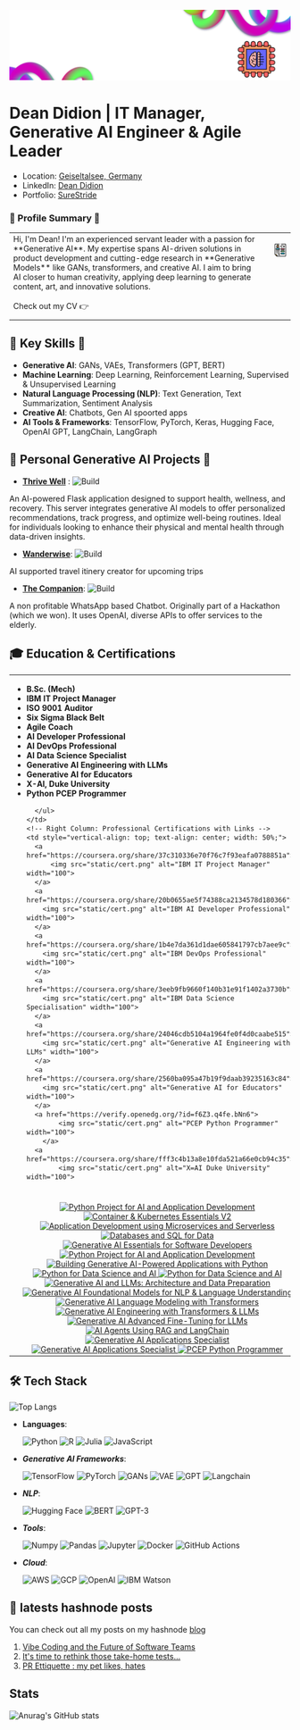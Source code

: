 ![Logo](static/new_logo.png)


# Dean Didion | IT Manager, Generative AI Engineer & Agile Leader
- Location: [Geiseltalsee, Germany](https://maps.app.goo.gl/61NqPRHPHN3MeHNV6)  
- LinkedIn: [Dean Didion](https://www.linkedin.com/in/deandidion/)
- Portfolio: [SureStride](https://www.surestride.net/)

### 🚀 Profile Summary 🚀

<table style="border-collapse: collapse; width: 100%;">
  <tr>
    <td style="vertical-align: top; padding-right: 20px; padding-bottom: 10px;">
      Hi, I'm Dean! I'm an experienced servant leader with a passion for **Generative AI**.  
      My expertise spans AI-driven solutions in product development and cutting-edge research  
      in **Generative Models** like GANs, transformers, and creative AI.  
      I aim to bring AI closer to human creativity, applying deep learning  
      to generate content, art, and innovative solutions.<br><br>
      Check out my CV 👉
    </td>
    <td style="vertical-align: top; text-align: center; padding-bottom: 10px;">  
      <br>
      <a href="https://github.com/MightContainNuts/MightContainNuts/blob/main/static/20250502_CV_ENG_DD.pdf">
        <img src="static/CV.png" alt="Click to view my CV" width="150">
      </a>
    </td>
  </tr>
</table>


## 🌟 Key Skills 🌟
- **Generative AI**: GANs, VAEs, Transformers (GPT, BERT)
- **Machine Learning**: Deep Learning, Reinforcement Learning, Supervised & Unsupervised Learning
- **Natural Language Processing (NLP)**: Text Generation, Text Summarization, Sentiment Analysis
- **Creative AI**: Chatbots, Gen AI spoorted apps
- **AI Tools & Frameworks**: TensorFlow, PyTorch, Keras, Hugging Face, OpenAI GPT, LangChain, LangGraph

## 🚀 Personal Generative AI Projects 🚀
- **[Thrive Well](https://github.com/MightContainNuts/thrive_well)** :  ![Build](https://img.shields.io/badge/build-passing-brightgreen)

An AI-powered Flask application designed to support health, wellness, and recovery. This server integrates generative AI models to offer personalized recommendations, track progress, and optimize well-being routines. Ideal for individuals looking to enhance their physical and mental health through data-driven insights.

- **[Wanderwise](https://github.com/MightContainNuts/wanderwise)**: ![Build](https://img.shields.io/badge/build-passing-brightgreen)

AI supported travel itinery creator for upcoming trips

- **[The Companion](https://github.com/yhupe/the-companion)**: ![Build](https://img.shields.io/badge/build-passing-brightgreen)
  
A non profitable WhatsApp based Chatbot. Originally part of a Hackathon (which we won). It uses OpenAI, diverse APIs to offer services to the elderly.   


## 🎓 Education & Certifications

<table style="border-collapse: collapse; width: 100%;">
  <tr>
    <!-- Left Column: Academic & Professional Certifications -->
    <td style="vertical-align: top; padding-right: 20px; width: 50%;">
      <ul>            
          <li><strong>B.Sc. (Mech)</strong> <br></li>
          <li><strong>IBM IT Project Manager</strong><br></li>
          <li><strong>ISO 9001 Auditor</strong> <br></li>
          <li><strong>Six Sigma Black Belt</strong> <br></li>
          <li><strong>Agile Coach</strong> <br></li>
          <li><strong>AI Developer Professional</strong> <br></li>
          <li><strong>AI DevOps Professional</strong> <br></li>
          <li><strong>AI Data Science Specialist</strong> <br></li>
          <li><strong>Generative AI Engineering with LLMs</strong> <br></li>
          <li><strong>Generative AI for Educators</strong> <br></li>
          <li><strong>X-AI, Duke University</strong> <br></li>
          <li><strong>Python PCEP Programmer</strong> <br></li>
          
      </ul>
    </td>
    <!-- Right Column: Professional Certifications with Links -->
    <td style="vertical-align: top; text-align: center; width: 50%;">
      <a href="https://coursera.org/share/37c310336e70f76c7f93eafa0788851a">
          <img src="static/cert.png" alt="IBM IT Project Manager" width="100">
      </a>
      <a href="https://coursera.org/share/20b0655ae5f74388ca2134578d180366">
        <img src="static/cert.png" alt="IBM AI Developer Professional" width="100">
      </a>
      <a href="https://coursera.org/share/1b4e7da361d1dae605841797cb7aee9c">
        <img src="static/cert.png" alt="IBM DevOps Professional" width="100">
      </a>
      <a href="https://coursera.org/share/3eeb9fb9660f140b31e91f1402a3730b">
        <img src="static/cert.png" alt="IBM Data Science Specialisation" width="100">
      </a>
      <a href="https://coursera.org/share/24046cdb5104a1964fe0f4d0caabe515">
        <img src="static/cert.png" alt="Generative AI Engineering with LLMs" width="100">
      </a>
      <a href="https://coursera.org/share/2560ba095a47b19f9daab39235163c84">
        <img src="static/cert.png" alt="Generative AI for Educators" width="100">
      </a>
      <a href="https://verify.openedg.org/?id=f6Z3.q4fe.bNn6">
            <img src="static/cert.png" alt="PCEP Python Programmer" width="100">
        </a>
      <a href="https://coursera.org/share/fff3c4b13a8e10fda521a66e0cb94c35">
            <img src="static/cert.png" alt="X=AI Duke University" width="100">
</a>
</td>
  </tr>

  <!-- Bottom Row: Credly Badges -->
  <tr>
    <td colspan="2" style="text-align: center; padding-top: 20px;">
      <!-- Example Badges (Replace with actual Credly badge links) -->
      <a href="https://www.credly.com/badges/0d7a7e30-7a79-45bf-a527-69fbd353c306">
        <img src="https://images.credly.com/size/80x80/images/33ed2910-9750-4613-aa2a-590e845c6edb/image.png" alt="Python Project for AI and Application Development" width="80">
      </a>
      <a href="https://www.credly.com/badges/4986a243-09dc-4120-a95e-27695155fabf">
        <img src="https://images.credly.com/size/80x80/images/3d10b5f5-387d-4cbf-98ec-a418231fb157/image.png" alt="Container & Kubernetes Essentials V2" width="80">
      </a>
      <a href="https://www.credly.com/badges/ed6b6e87-6a96-4ba6-9b39-37f19812a51d">
        <img src="https://images.credly.com/size/80x80/images/eaaf4a45-b93e-41d1-91d3-d331c6210314/image.png" alt="Application Development using Microservices and Serverless" width="80">
      </a>
      <a href="https://www.credly.com/badges/37d5ec0b-8723-4770-87d0-c8a109c08716">
        <img src="https://images.credly.com/size/80x80/images/f2573aac-d21c-483d-acda-afaa366b4f51/image.png" alt="Databases and SQL for Data" width="80">
      </a>
      <a href="https://www.credly.com/earner/earned/badge/964e2868-cd88-4477-b76e-9f9328837d67">
        <img src="https://images.credly.com/size/80x80/images/afaacd18-d4a9-48af-b54c-846615756ec7/image.png" alt="Generative AI Essentials for Software Developers" width="80">
      </a>
        <a href="https://www.credly.com/badges/0d7a7e30-7a79-45bf-a527-69fbd353c306">
            <img src="https://images.credly.com/size/80x80/images/33ed2910-9750-4613-aa2a-590e845c6edb/image.png" alt="Python Project for AI and Application Development" width="80">
      <a href="https://www.credly.com/badges/e9bd5a54-aab2-449e-b74b-0cb52b1378a4">
        <img src="https://images.credly.com/size/80x80/images/e462102c-b2ee-4208-aca0-b58f53331266/image.png" alt="Building Generative AI-Powered Applications with Python" width="80">
      </a>
      <a href="https://www.credly.com/badges/246b8986-6d60-43e2-a996-06e3713e75a3">
        <img src="https://images.credly.com/size/80x80/images/40bee502-a5b3-4365-90e7-57eed5067594/image.png" alt="Python for Data Science and AI" width="80">
      </a>
      <a href="https://www.credly.com/badges/c8d1e957-3030-4887-b7e8-b57791a9015e">
        <img src="https://images.credly.com/size/80x80/images/950038fc-2519-4f79-8827-f71caf0f5095/image.png" alt="Python for Data Science and AI" width="80">
      </a>
       <a href="https://www.credly.com/badges/6dcd886d-f394-43e0-94b3-558e17e4b28d">
        <img src="https://images.credly.com/size/80x80/images/a9f5d0ac-5ee8-47a6-a9df-09468f26e401/image.png" alt="Generative AI and LLMs: Architecture and Data Preparation" width="80">
      </a>
      <a href="https://www.credly.com/badges/f8476783-20c1-488a-b4fc-6f6b60d44466">
        <img src="https://images.credly.com/size/80x80/images/954a697e-66c0-45c3-8681-ced968dfa73e/blob" alt="Generative AI Foundational Models for NLP & Language Understanding" width="80">
      </a>
       <a href="https://www.credly.com/badges/b963ddb5-e3b1-4417-99d1-af7d4e3b369e">
        <img src="https://images.credly.com/size/80x80/images/bc7582ae-95c6-4e92-a425-d355c65b7d10/image.png" alt="Generative AI Language Modeling with Transformers" width="80">
      </a>
      <a href="https://www.credly.com/earner/earned/badge/1c24ecb7-cacd-4dda-9f45-8e2d3767bb3c">
        <img src="https://images.credly.com/size/80x80/images/6387f397-234b-480c-a0a0-4f9d6f8654a8/blob" alt="Generative AI Engineering with Transformers & LLMs" width="80">
      </a>
      <a href="https://www.credly.com/badges/5e26e094-0db1-43c2-aa61-697fa0371897">
        <img src="https://images.credly.com/size/80x80/images/e61e6ff9-3502-4d64-b726-64f932ffbf02/Coursera_20Generative_20AI_20Advanced_20Fine_20Tuning_20for_20LLMs.png" alt="Generative AI Advanced Fine-Tuning for LLMs" width="80">
      </a>
      <a href="https://www.credly.com/badges/4d8bc2fc-bc02-4dc2-b85f-27b2c5f8d802">
        <img src="https://images.credly.com/size/80x80/images/bc1ee755-d8b5-4068-91fa-60a6e05f12dc/Coursera_20AI_20Agents_20Using_20RAG_20and_20LangChain.png" alt="AI Agents Using RAG and LangChain" width="80">
      </a>
      <a href="https://www.credly.com/badges/3de70507-dab7-4626-a4d2-2af116b66d26">
        <img src="https://images.credly.com/size/80x80/images/cdb44549-e7b6-47e7-a21f-160cecf8f38f/Coursera_20Generative_20AI_20Applications_20Specialist.png" alt="Generative AI Applications Specialist" width="80">
      </a>
      <a href="https://www.credly.com/badges/3de70507-dab7-4626-a4d2-2af116b66d26">
            <img src="https://images.credly.com/size/80x80/images/cdb44549-e7b6-47e7-a21f-160cecf8f38f/Coursera_20Generative_20AI_20Applications_20Specialist.png" alt="Generative AI Applications Specialist" width="80">
      <a href="https://www.credly.com/earner/earned/badge/e8b057d3-3e2f-430c-8641-8da8e6a2ae7d">
        <img src="https://images.credly.com/size/80x80/images/b790eb12-ecb3-4b94-89be-61aa40c92e7c/image.png" alt="PCEP Python Programmer" width="80">
      </a>    
</td>
  </tr>
</table>


## 🛠 Tech Stack
![Top Langs](https://github-readme-stats.vercel.app/api/top-langs/?username=MightContainNuts&layout=compact&theme=radical)

- **Languages**:
  
  ![Python](https://img.shields.io/badge/Python-3.12-blue)
  ![R](https://img.shields.io/badge/R-4.0.5-blue)
  ![Julia](https://img.shields.io/badge/Julia-1.11-green)
  ![JavaScript](https://img.shields.io/badge/JavaScript-ES6-yellow)

- ***Generative AI Frameworks***:
  
  ![TensorFlow](https://img.shields.io/badge/TensorFlow-2.0-green)
  ![PyTorch](https://img.shields.io/badge/PyTorch-1.9-red)
  ![GANs](https://img.shields.io/badge/GANs-black)
  ![VAE](https://img.shields.io/badge/VAE-blue)
  ![GPT](https://img.shields.io/badge/GPT-3.5-orange)
  ![Langchain](https://img.shields.io/badge/Langchain-1.3.3-green)
  

- ***NLP***:
  
  ![Hugging Face](https://img.shields.io/badge/Hugging%20Face-blue)
  ![BERT](https://img.shields.io/badge/BERT-orange)
  ![GPT-3](https://img.shields.io/badge/GPT-3-blue)

- ***Tools***:
  
  ![Numpy](https://img.shields.io/badge/Numpy-1.21-orange)
  ![Pandas](https://img.shields.io/badge/Pandas-1.3.3-blue)
  ![Jupyter](https://img.shields.io/badge/Jupyter-Notebook-yellow)
  ![Docker](https://img.shields.io/badge/Docker-20.10-blue)
  ![GitHub Actions](https://img.shields.io/badge/GitHub%20Actions-2.0-yellowgreen)

- ***Cloud***:
  
  ![AWS](https://img.shields.io/badge/AWS-EC2-orange)
  ![GCP](https://img.shields.io/badge/GCP-Google%20Cloud-blue)
  ![OpenAI](https://img.shields.io/badge/OpenAI-API-blue)
  ![IBM Watson](https://img.shields.io/badge/IBM%20Watson-AI-orange)


## 📝 latests hashnode posts

You can check out all my posts on my hashnode 
[blog](https://surestride.hashnode.dev/?source=top_nav_blog_home)

<!-- BEGIN HASHNODE ARTICLES -->
1. [Vibe Coding and the Future of Software Teams](https://surestride.hashnode.dev/vibe-coding-and-the-future-of-software-teams)
2. [It's time to rethink those take-home tests...](https://surestride.hashnode.dev/its-time-to-rethink-those-take-home-tests)
3. [PR Ettiquette : my pet likes, hates](https://surestride.hashnode.dev/pr-ettiquette-my-pet-likes-hates)
<!-- END HASHNODE ARTICLES -->

## Stats

![Anurag's GitHub stats](https://github-readme-stats.vercel.app/api?username=mightcontainnuts&show_icons=true&theme=radical)
